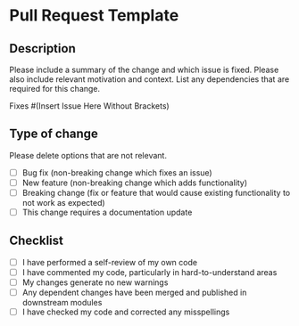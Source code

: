 # Pull Request Template

## Description

Please include a summary of the change and which issue is fixed. Please also include relevant motivation and context. List any dependencies that are required for this change.

Fixes #(Insert Issue Here Without Brackets)

## Type of change

Please delete options that are not relevant.

- [ ] Bug fix (non-breaking change which fixes an issue)
- [ ] New feature (non-breaking change which adds functionality)
- [ ] Breaking change (fix or feature that would cause existing functionality to not work as expected)
- [ ] This change requires a documentation update

## Checklist

- [ ] I have performed a self-review of my own code
- [ ] I have commented my code, particularly in hard-to-understand areas
- [ ] My changes generate no new warnings
- [ ] Any dependent changes have been merged and published in downstream modules
- [ ] I have checked my code and corrected any misspellings
